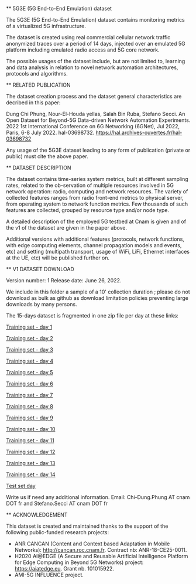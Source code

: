 ** 5G3E (5G End-to-End Emulation) dataset

The 5G3E (5G End-to-End Emulation) dataset contains monitoring metrics of a virtualized 5G infrastructure.

The dataset is created using real commercial cellular network traffic anonymized traces over a period of 14 days, injected over an emulated 5G platform including emulated radio access and 5G core network. 

The possible usages of the dataset include, but are not limited to, learning and data analysis in relation to novel network automation architectures, protocols and algorithms.


** RELATED PUBLICATION

The dataset creation process and the dataset general characteristics are decribed in this paper:

Dung Chi Phung, Nour-El-Houda yellas, Salah Bin Ruba, Stefano Secci. An Open Dataset for Beyond-5G Data-driven Network Automation Experiments. 2022 1st International Conference on 6G Networking (6GNet), Jul 2022, Paris, 6-8 July 2022. hal-03698732. https://hal.archives-ouvertes.fr/hal-03698732

Any usage of the 5G3E dataset leading to any form of publication (private or public) must cite the above paper.


** DATASET DESCRIPTION

The dataset contains time-series system metrics, built at different sampling rates, related to the ob-servation of multiple resources involved in 5G network operation: radio, computing and network resources. The variety of collected features  ranges  from  radio  front-end  metrics  to  physical  server, from operating system to network function metrics. Few thousands of such features are collected, grouped by resource type and/or node type.

A detailed description of the employed 5G testbed at Cnam is given and of the v1 of the dataset are given in the paper above.

Additional versions with additional features (protocols, network functions, with edge computing elements, channel propagation models and events, etc) and setting (multipath transport, usage of WiFi, LiFi, Ethernet interfaces at the UE, etc) will be published further on.

** V1 DATASET DOWNLOAD

Version number: 1
Release date: June 26, 2022.

We include in this folder a sample of a 10' collection duration ; please do not download as bulk as github as download limitation policies preventing large downloads by many persons.

The 15-days dataset is fragmented in one zip file per day at these links: 

[Training set - day 1](https://box.roc.cnam.fr/index.php/s/Rca6HcleNsEpXMs)

[Training set - day 2](https://box.roc.cnam.fr/index.php/s/xVsqe3kUmUqpGEk)

[Training set - day 3](https://box.roc.cnam.fr/index.php/s/KoL7SeL3L9rmNNi)

[Training set - day 4](https://box.roc.cnam.fr/index.php/s/s8P7WyMvABZYu6W)

[Training set - day 5](https://box.roc.cnam.fr/index.php/s/BnUBehcQD4rouFr)

[Training set - day 6](https://box.roc.cnam.fr/index.php/s/OAdlU8fYvpYmgFj)

[Training set - day 7](https://box.roc.cnam.fr/index.php/s/pj308rDuDbxmTxK)

[Training set - day 8](https://box.roc.cnam.fr/index.php/s/LdJYLpB1FeKFidV)

[Training set - day 9](https://box.roc.cnam.fr/index.php/s/Z4r7Bqzc60kc5bH)

[Training set - day 10](https://box.roc.cnam.fr/index.php/s/MWDJ736eshMn1iN)

[Training set - day 11](https://box.roc.cnam.fr/index.php/s/hBn43oBUMx507Fq)

[Training set - day 12](https://box.roc.cnam.fr/index.php/s/PVlEbwj7eUNZtws)

[Training set - day 13](https://box.roc.cnam.fr/index.php/s/0CFhDxYkV7BhV1o)

[Training set - day 14](https://box.roc.cnam.fr/index.php/s/9LvDQ1VVevnHf9a)

[Test set day](https://box.roc.cnam.fr/index.php/s/jB6vWkmSqWixOm6)


Write us if need any additional information. Email: Chi-Dung.Phung AT cnam DOT fr and Stefano.Secci AT cnam DOT fr

** ACKNOWLEDGEMENT

This dataset is created and maintained thanks to the support of the following public-funded research projects:

- ANR CANCAN (Content and Context based Adaptation in Mobile Networks): http://cancan.roc.cnam.fr. Contract nb: ANR-18-CE25-0011.
- H2020 AI@EDGE (A Secure and Reusable Artificial Intelligence Platform for Edge Computing in Beyond 5G Networks) project: https://aiatedge.eu. Grant nb. 101015922.
- AMI-5G INFLUENCE project.

